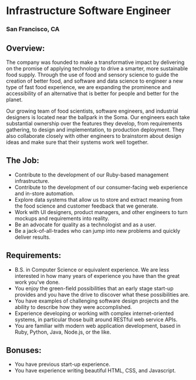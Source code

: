 # Infrastructure Software Engineer
### San Francisco, CA

## Overview:
The company was founded to make a transformative impact by delivering on the promise of applying technology to drive a smarter, more sustainable food supply. Through the use of food and sensory science to guide the creation of better food, and software and data science to engineer a new type of fast food experience, we are expanding the prominence and accessibility of an alternative that is better for people and better for the planet.

Our growing team of food scientists, software engineers, and industrial designers is located near the ballpark in the Soma. Our engineers each take substantial ownership over the features they develop, from requirements gathering, to design and implementation, to production deployment. They also collaborate closely with other engineers to brainstorm about design ideas and make sure that their systems work well together.

## The Job:
+ Contribute to the development of our Ruby-based management infrastructure.
+ Contribute to the development of our consumer-facing web experience and in-store automation.
+ Explore data systems that allow us to store and extract meaning from the food science and customer feedback that we generate.
+ Work with UI designers, product managers, and other engineers to turn mockups and requirements into reality.
+ Be an advocate for quality as a technologist and as a user.
+ Be a jack-of-all-trades who can jump into new problems and quickly deliver results.

## Requirements:
+ B.S. in Computer Science or equivalent experience. We are less interested in how many years of experience you have than the great work you've done.
+ You enjoy the green-field possibilities that an early stage start-up provides and you have the drive to discover what these possibilities are.
+ You have examples of challenging software design projects and the ability to describe how they were accomplished.
+ Experience developing or working with complex internet-oriented systems, in particular those built around RESTful web service APIs.
+ You are familiar with modern web application development, based in Ruby, Python, Java, Node.js, or the like.

## Bonuses:
+ You have previous start-up experience.
+ You have experience writing beautiful HTML, CSS, and Javascript.
